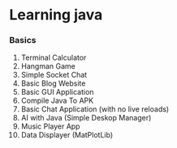 # Learning java


### Basics

01. Terminal Calculator
02. Hangman Game
03. Simple Socket Chat
04. Basic Blog Website
05. Basic GUI Application
06. Compile Java To APK
07. Basic Chat Application (with no live reloads)
08. AI with Java (Simple Deskop Manager)
09. Music Player App
10. Data Displayer (MatPlotLib)
